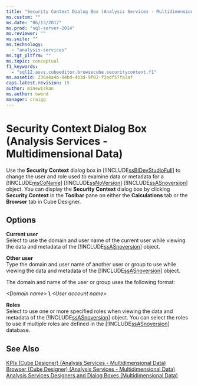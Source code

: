 ```yaml
---
title: "Security Context Dialog Box (Analysis Services - Multidimensional Data) | Microsoft Docs"
ms.custom: ""
ms.date: "06/13/2017"
ms.prod: "sql-server-2014"
ms.reviewer: ""
ms.suite: ""
ms.technology: 
  - "analysis-services"
ms.tgt_pltfrm: ""
ms.topic: conceptual
f1_keywords: 
  - "sql12.asvs.cubeeditor.browsecube.securitycontext.f1"
ms.assetid: 238a4a4b-84bd-4b3d-9f02-f3adf57fa3af
caps.latest.revision: 15
author: minewiskan
ms.author: owend
manager: craigg
---
```

# Security Context Dialog Box (Analysis Services - Multidimensional Data)
  Use the **Security Context** dialog box in [!INCLUDE[ssBIDevStudioFull](../includes/ssbidevstudiofull-md.md)] to change the user and role used to examine data or metadata for a [!INCLUDE[msCoName](../includes/msconame-md.md)] [!INCLUDE[ssNoVersion](../includes/ssnoversion-md.md)] [!INCLUDE[ssASnoversion](../includes/ssasnoversion-md.md)] object. You can display the **Security Context** dialog box by clicking **Security Context** in the **Toolbar** pane on either the **Calculations** tab or the **Browser** tab in Cube Designer.  
  
## Options  
 **Current user**  
 Select to use the domain and user name of the current user while viewing the data and metadata of the [!INCLUDE[ssASnoversion](../includes/ssasnoversion-md.md)] object.  
  
 **Other user**  
 Type the domain and user name of another user or group to use while viewing the data and metadata of the [!INCLUDE[ssASnoversion](../includes/ssasnoversion-md.md)] object.  
  
 The domain and name of the user or group uses the following format:  
  
 *\<Domain name>* **\\** *\<User account name>*  
  
 **Roles**  
 Select to use one or more specified roles when viewing the data and metadata of the [!INCLUDE[ssASnoversion](../includes/ssasnoversion-md.md)] object. You can select the roles to use if multiple roles are defined in the [!INCLUDE[ssASnoversion](../includes/ssasnoversion-md.md)] database.  
  
## See Also  
 [KPIs &#40;Cube Designer&#41; &#40;Analysis Services - Multidimensional Data&#41;](kpis-cube-designer-analysis-services-multidimensional-data.md)   
 [Browser &#40;Cube Designer&#41; &#40;Analysis Services - Multidimensional Data&#41;](browser-cube-designer-analysis-services-multidimensional-data.md)   
 [Analysis Services Designers and Dialog Boxes &#40;Multidimensional Data&#41;](analysis-services-designers-and-dialog-boxes-multidimensional-data.md)  
  
  
